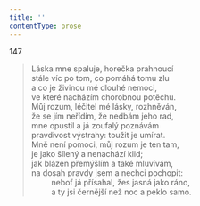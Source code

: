 ```yaml
---
title: ''
contentType: prose
---
```


147

> Láska mne spaluje, horečka prahnoucí  
> stále víc po tom, co pomáhá tomu zlu  
> a co je živinou mé dlouhé nemoci,  
> ve které nacházím chorobnou potěchu.  
> Můj rozum, léčitel mé lásky, rozhněván,  
> že se jím neřídím, že nedbám jeho rad,  
> mne opustil a já zoufalý poznávám  
> pravdivost výstrahy: toužit je umírat.  
> Mně není pomoci, můj rozum je ten tam,  
> je jako šílený a nenachází klid;  
> jak blázen přemýšlím a také mluvívám,  
> na dosah pravdy jsem a nechci pochopit:  
>          neboť já přísahal, žes jasná jako ráno,  
>          a ty jsi černější než noc a peklo samo.
